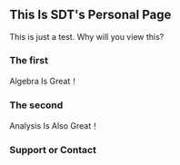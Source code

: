 ## This Is SDT's Personal Page

This is just a test. Why will you view this?

### The first 

Algebra Is Great！

### The second

Analysis Is Also Great！

### Support or Contact
